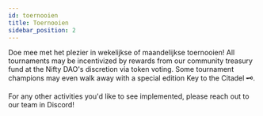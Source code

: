 ```yaml
---
id: toernooien
title: Toernooien
sidebar_position: 2
---
```


Doe mee met het plezier in wekelijkse of maandelijkse toernooien! All tournaments may be incentivized by rewards from our community treasury fund at the Nifty DAO's discretion via token voting. Some tournament champions may even walk away with a special edition Key to the Citadel 🗝️.

For any other activities you'd like to see implemented, please reach out to our team in Discord!
